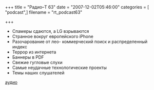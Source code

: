 +++
title = "Радио–Т 63"
date = "2007-12-02T05:46:00"
categories = [ "podcast",]
filename = "rt_podcast63"

+++

- Спамеры сдаются, а LG взрываются
- Странное вокруг европейского iPhone
- Разочарование от лео- коммерческий поиск и распределенный индекс
- Террор из интернета
- Баннеры в PDF
- Свежие гугловые слухи
- Самые неудачные технологические проекты
- Темы наших слушателей

[аудио](https://cdn.radio-t.com/rt_podcast63.mp3)
<audio src="https://cdn.radio-t.com/rt_podcast63.mp3" preload="none"></audio>

